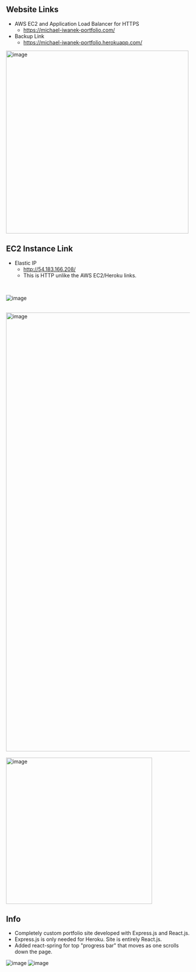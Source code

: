 ## Website Links

- AWS EC2 and Application Load Balancer for HTTPS
  - https://michael-iwanek-portfolio.com/
- Backup Link
  - https://michael-iwanek-portfolio.herokuapp.com/

<img src="https://github.com/Mike11199/portfolio-website/assets/91037796/10e37274-b82e-4895-8099-e4a8c6aafdb6" width="500" alt="image">

## EC2 Instance Link

- Elastic IP
  - http://54.183.166.208/
  - This is HTTP unlike the AWS EC2/Heroku links.

<br/>

![image](https://github.com/Mike11199/portfolio-website/assets/91037796/f81044e1-61b8-41e4-a192-5254f9a37a11)

<br/>

<img src="https://github.com/Mike11199/portfolio-website/assets/91037796/bd83c36f-e138-4dc6-8362-73d27c36b33d" width="1200" alt="image">

<br/>
<br/>

<img src="https://github.com/Mike11199/portfolio-website/assets/91037796/277720e1-f3a8-444d-86ea-1b18c76ddda3" width="400" alt="image">

<br/>

## Info

- Completely custom portfolio site developed with Express.js and React.js.
- Express.js is only needed for Heroku.  Site is entirely React.js.
- Added react-spring for top "progress bar" that moves as one scrolls down the page.

![image](https://github.com/Mike11199/portfolio-website/assets/91037796/10e37274-b82e-4895-8099-e4a8c6aafdb6)
![image](https://github.com/Mike11199/portfolio-website/assets/91037796/bbef39df-8178-4b44-9b1c-4686916fb0d8)


